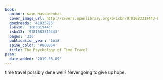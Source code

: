 ```yaml
---
book:
  author: Kate Mascarenhas
  cover_image_url: http://covers.openlibrary.org/b/isbn/9781683319443-L.jpg
  goodreads: '41035725'
  isbn10: '1683319443'
  isbn13: '9781683319443'
  pages: '336'
  publication_year: '2018'
  spine_color: '#808864'
  title: The Psychology of Time Travel
plan:
  date_added: '2019-03-09'
---
```


time travel possibly done well? Never going to give up hope.
